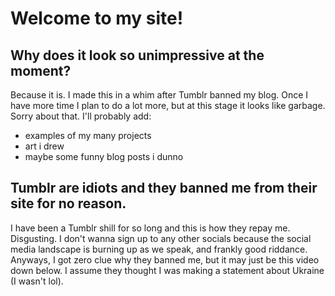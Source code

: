 # Welcome to my site!
## Why does it look so unimpressive at the moment?
Because it is. I made this in a whim after Tumblr banned my blog. Once I have more time I plan to do a lot more, but at this stage it looks like garbage. Sorry about that. I'll probably add:
* examples of my many projects
* art i drew
* maybe some funny blog posts i dunno
## Tumblr are idiots and they banned me from their site for no reason.
I have been a Tumblr shill for so long and this is how they repay me. Disgusting. I don't wanna sign up to any other socials because the social media landscape is burning up as we speak, and frankly good riddance. Anyways, I got zero clue why they banned me, but it may just be this video down below. I assume they thought I was making a statement about Ukraine (I wasn't lol).
